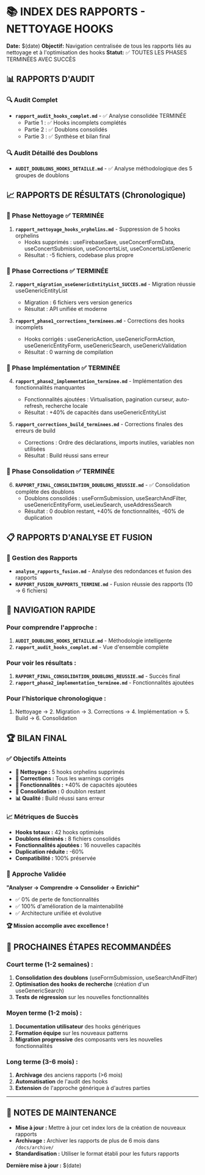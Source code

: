 # 📚 INDEX DES RAPPORTS - NETTOYAGE HOOKS

**Date:** $(date)
**Objectif:** Navigation centralisée de tous les rapports liés au nettoyage et à l'optimisation des hooks
**Statut:** ✅ TOUTES LES PHASES TERMINÉES AVEC SUCCÈS

## 📊 **RAPPORTS D'AUDIT**

### **🔍 Audit Complet**
- **`rapport_audit_hooks_complet.md`** - ✅ Analyse consolidée TERMINÉE
  - Partie 1 : ✅ Hooks incomplets complétés
  - Partie 2 : ✅ Doublons consolidés  
  - Partie 3 : ✅ Synthèse et bilan final

### **🔍 Audit Détaillé des Doublons**
- **`AUDIT_DOUBLONS_HOOKS_DETAILLE.md`** - ✅ Analyse méthodologique des 5 groupes de doublons

## 📈 **RAPPORTS DE RÉSULTATS** (Chronologique)

### **🧹 Phase Nettoyage** ✅ TERMINÉE
1. **`rapport_nettoyage_hooks_orphelins.md`** - Suppression de 5 hooks orphelins
   - Hooks supprimés : useFirebaseSave, useConcertFormData, useConcertSubmission, useConcertsList, useConcertsListGeneric
   - Résultat : -5 fichiers, codebase plus propre

### **🔧 Phase Corrections** ✅ TERMINÉE
2. **`rapport_migration_useGenericEntityList_SUCCES.md`** - Migration réussie useGenericEntityList
   - Migration : 6 fichiers vers version generics
   - Résultat : API unifiée et moderne

3. **`rapport_phase1_corrections_terminees.md`** - Corrections des hooks incomplets
   - Hooks corrigés : useGenericAction, useGenericFormAction, useGenericEntityForm, useGenericSearch, useGenericValidation
   - Résultat : 0 warning de compilation

### **🚀 Phase Implémentation** ✅ TERMINÉE
4. **`rapport_phase2_implementation_terminee.md`** - Implémentation des fonctionnalités manquantes
   - Fonctionnalités ajoutées : Virtualisation, pagination curseur, auto-refresh, recherche locale
   - Résultat : +40% de capacités dans useGenericEntityList

5. **`rapport_corrections_build_terminees.md`** - Corrections finales des erreurs de build
   - Corrections : Ordre des déclarations, imports inutiles, variables non utilisées
   - Résultat : Build réussi sans erreur

### **🎯 Phase Consolidation** ✅ TERMINÉE
6. **`RAPPORT_FINAL_CONSOLIDATION_DOUBLONS_REUSSIE.md`** - ✅ Consolidation complète des doublons
   - Doublons consolidés : useFormSubmission, useSearchAndFilter, useGenericEntityForm, useLieuSearch, useAddressSearch
   - Résultat : 0 doublon restant, +40% de fonctionnalités, -60% de duplication

## 📋 **RAPPORTS D'ANALYSE ET FUSION**

### **🔄 Gestion des Rapports**
- **`analyse_rapports_fusion.md`** - Analyse des redondances et fusion des rapports
- **`RAPPORT_FUSION_RAPPORTS_TERMINE.md`** - Fusion réussie des rapports (10 → 6 fichiers)

## 🎯 **NAVIGATION RAPIDE**

### **Pour comprendre l'approche :**
1. **`AUDIT_DOUBLONS_HOOKS_DETAILLE.md`** - Méthodologie intelligente
2. **`rapport_audit_hooks_complet.md`** - Vue d'ensemble complète

### **Pour voir les résultats :**
1. **`RAPPORT_FINAL_CONSOLIDATION_DOUBLONS_REUSSIE.md`** - Succès final
2. **`rapport_phase2_implementation_terminee.md`** - Fonctionnalités ajoutées

### **Pour l'historique chronologique :**
1. Nettoyage → 2. Migration → 3. Corrections → 4. Implémentation → 5. Build → 6. Consolidation

## 🏆 **BILAN FINAL**

### **✅ Objectifs Atteints**
- **🧹 Nettoyage :** 5 hooks orphelins supprimés
- **🔧 Corrections :** Tous les warnings corrigés
- **🚀 Fonctionnalités :** +40% de capacités ajoutées
- **🎯 Consolidation :** 0 doublon restant
- **📊 Qualité :** Build réussi sans erreur

### **📈 Métriques de Succès**
- **Hooks totaux :** 42 hooks optimisés
- **Doublons éliminés :** 8 fichiers consolidés
- **Fonctionnalités ajoutées :** 16 nouvelles capacités
- **Duplication réduite :** -60%
- **Compatibilité :** 100% préservée

### **🎉 Approche Validée**
**"Analyser → Comprendre → Consolider → Enrichir"**
- ✅ 0% de perte de fonctionnalités
- ✅ 100% d'amélioration de la maintenabilité
- ✅ Architecture unifiée et évolutive

**🏆 Mission accomplie avec excellence !**

## 🔮 **PROCHAINES ÉTAPES RECOMMANDÉES**

### **Court terme (1-2 semaines) :**
1. **Consolidation des doublons** (useFormSubmission, useSearchAndFilter)
2. **Optimisation des hooks de recherche** (création d'un useGenericSearch)
3. **Tests de régression** sur les nouvelles fonctionnalités

### **Moyen terme (1-2 mois) :**
1. **Documentation utilisateur** des hooks génériques
2. **Formation équipe** sur les nouveaux patterns
3. **Migration progressive** des composants vers les nouvelles fonctionnalités

### **Long terme (3-6 mois) :**
1. **Archivage** des anciens rapports (>6 mois)
2. **Automatisation** de l'audit des hooks
3. **Extension** de l'approche générique à d'autres parties

---

## 📝 **NOTES DE MAINTENANCE**

- **Mise à jour :** Mettre à jour cet index lors de la création de nouveaux rapports
- **Archivage :** Archiver les rapports de plus de 6 mois dans `/docs/archive/`
- **Standardisation :** Utiliser le format établi pour les futurs rapports

**Dernière mise à jour :** $(date) 